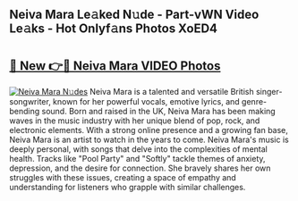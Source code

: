 ## Neiva Mara Le𝚊ked N𝚞de - Part-vWN Video Le𝚊ks - Hot Onlyf𝚊ns Photos XoED4

# <h2><a href="http://ac43177.deff.icu/?id=Neiva+Mara">🔗 New 👉🔴 Neiva Mara VIDEO Photos</a></h2>

[![Neiva Mara N𝚞des](https://i.imgur.com/rIISA9y.gif)](http://ac43177.deff.icu/?id=Neiva+Mara)
Neiva Mara is a talented and versatile British singer-songwriter, known for her powerful vocals, emotive lyrics, and genre-bending sound. Born and raised in the UK, Neiva Mara has been making waves in the music industry with her unique blend of pop, rock, and electronic elements. With a strong online presence and a growing fan base, Neiva Mara is an artist to watch in the years to come. Neiva Mara's music is deeply personal, with songs that delve into the complexities of mental health. Tracks like "Pool Party" and "Softly" tackle themes of anxiety, depression, and the desire for connection. She bravely shares her own struggles with these issues, creating a space of empathy and understanding for listeners who grapple with similar challenges.
